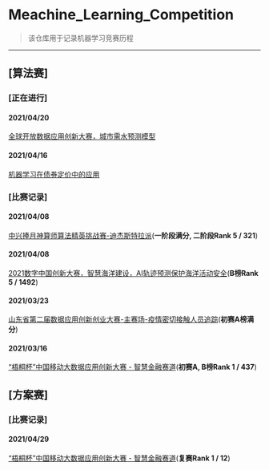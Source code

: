 # Meachine_Learning_Competition

> 该仓库用于记录机器学习竞赛历程

---
## [算法赛]
### [正在进行]
#### 2021/04/20
[全球开放数据应用创新大赛，城市需水预测模型](https://github.com/qhykwsw/SODIC-2021-Urban_Water)
#### 2021/04/16
[机器学习在债券定价中的应用](https://github.com/qhykwsw/AIWIN-2021-Bond)

### [比赛记录]
#### 2021/04/08
[中兴捧月神算师算法精英挑战赛-迪杰斯特拉派](https://github.com/qhykwsw/ZTE-2021-Dijkstra)(**一阶段满分, 二阶段Rank 5 / 321**)
#### 2021/04/08
[2021数字中国创新大赛，智慧海洋建设，AI轨迹预测保护海洋活动安全](https://github.com/qhykwsw/ocean_tracking)(**B榜Rank 5 / 1492**)
#### 2021/03/23
[山东省第二届数据应用创新创业大赛-主赛场-疫情密切接触人员追踪](https://github.com/qhykwsw/people_tracking)(**初赛A榜满分**)
#### 2021/03/16
[“梧桐杯”中国移动大数据应用创新大赛 - 智慧金融赛道](https://github.com/qhykwsw/wutong)(**初赛A, B榜Rank 1 / 437**)


## [方案赛]
### [比赛记录]
#### 2021/04/29
[“梧桐杯”中国移动大数据应用创新大赛 - 智慧金融赛道](https://github.com/qhykwsw/wutong)(**复赛Rank 1 / 12**)
